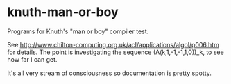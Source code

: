 # knuth-man-or-boy
Programs for Knuth's "man or boy" compiler test.

See http://www.chilton-computing.org.uk/acl/applications/algol/p006.htm for details.
The point is investigating the sequence (A(k,1,-1,-1,1,0))_k, to see how far I can get.

It's all very stream of consciousness so documentation is pretty spotty.
